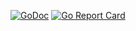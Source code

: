 [![GoDoc](https://godoc.org/github.com/wayneashleyberry/things?status.svg)](https://godoc.org/github.com/wayneashleyberry/things)
[![Go Report Card](https://goreportcard.com/badge/github.com/wayneashleyberry/things)](https://goreportcard.com/report/github.com/wayneashleyberry/things)
